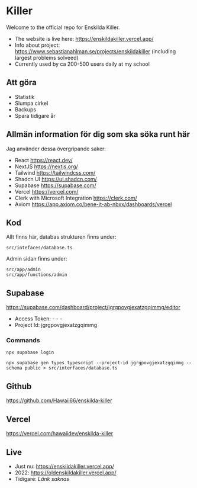 # Killer

Welcome to the official repo for Enskilda Killer.
- The website is live here:  https://enskildakiller.vercel.app/
- Info about project: https://www.sebastianahlman.se/projects/enskildakiller (including largest problems solveed)
- Currently used by ca 200-500 users daily at my school

## Att göra

- Statistik
- Slumpa cirkel
- Backups
- Spara tidigare år

## Allmän information för dig som ska söka runt här

Jag använder dessa övergripande saker:

- React https://react.dev/
- NextJS https://nextjs.org/
- Tailwind https://tailwindcss.com/
- Shadcn UI https://ui.shadcn.com/
- Supabase https://supabase.com/
- Vercel https://vercel.com/
- Clerk with Microsoft Integration https://clerk.com/
- Axiom https://app.axiom.co/bene-it-ab-nbxx/dashboards/vercel

## Kod

Allt finns här, databas strukturen finns under:

```
src/intefaces/database.ts
```

Admin sidan finns under:

```
src/app/admin
src/app/functions/admin
```

## Supabase

https://supabase.com/dashboard/project/jgrgpovgjexatzgqimmg/editor

- Access Token: - - -
- Project Id: jgrgpovgjexatzgqimmg

### Commands

```
npx supabase login
```

```
npx supabase gen types typescript --project-id jgrgpovgjexatzgqimmg --schema public > src/interfaces/database.ts
```

## Github

https://github.com/Hawaii66/enskilda-killer

## Vercel

https://vercel.com/hawaiidev/enskilda-killer

## Live

- Just nu: https://enskildakiller.vercel.app/
- 2022: https://oldenskildakiller.vercel.app/
- Tidigare: <i>Länk saknas</i>
